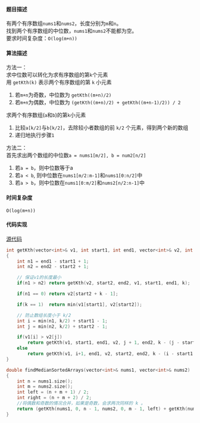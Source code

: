 #### 题目描述

有两个有序数组`nums1`和`nums2`，长度分别为`m`和`n`。   
找到两个有序数组的中位数，`nums1`和`nums2`不能都为空。  
要求时间复杂度：`O(log(m+n))` 

#### 算法描述
方法一：  
求中位数可以转化为求有序数组的第`k`个元素  
用 `getKth(k)` 表示两个有序数组的第 `k` 小元素  

1. 若`m+n`为奇数，中位数为 `getKth((m+n)/2)`
2. 若`m+n`为偶数，中位数为 `(getKth((m+n)/2) + getKth((m+n-1)/2)) / 2`
  
求两个有序数组(`a`和`b`)的第`k`小元素  
1. 比较`a[k/2]`与`b[k/2]`，去除较小者数组的前 `k/2` 个元素，得到两个新的数组
2. 递归地执行步骤`1`  

方法二：  
首先求出两个数组的中位数`a = nums1[m/2], b = num2[n/2]`  
1. 若`a = b`，则中位数等于a
2. 若`a < b`, 则中位数在`nums1[m/2:m-1]`和`nums1[0:n/2]`中
3. 若`a > b`，则中位数在`nums1[0:m/2]`和`nums2[n/2:n-1]`中

#### 时间复杂度
`O(log(m+n))`

#### 代码实现

[源代码](/DivideAndConquer/median.cpp)

```cpp
int getKth(vector<int>& v1, int start1, int end1, vector<int>& v2, int start2, int end2, int k)
{
	int n1 = end1 - start1 + 1;
	int n2 = end2 - start2 + 1;

	// 保证v1的长度最小
	if(n1 > n2)	return getKth(v2, start2, end2, v1, start1, end1, k);

	if(n1 == 0)	return v2[start2 + k - 1];

	if(k == 1)	return min(v1[start1], v2[start2]);

	// 防止数组长度小于 k/2
	int i = min(n1, k/2) + start1 - 1;
	int j = min(n2, k/2) + start2 - 1;

	if(v1[i] > v2[j])	
		return getKth(v1, start1, end1, v2, j + 1, end2, k - (j - start2 + 1));
	else	
		return getKth(v1, i+1, end1, v2, start2, end2, k - (i - start1 + 1));
}

double findMedianSortedArrays(vector<int>& nums1, vector<int>& nums2)
{
	int n = nums1.size();
    int m = nums2.size();
    int left = (n + m + 1) / 2;
    int right = (n + m + 2) / 2;
    //将偶数和奇数的情况合并，如果是奇数，会求两次同样的 k 。
    return (getKth(nums1, 0, n - 1, nums2, 0, m - 1, left) + getKth(nums1, 0, n - 1, nums2, 0, m - 1, right)) * 0.5; 
}
```